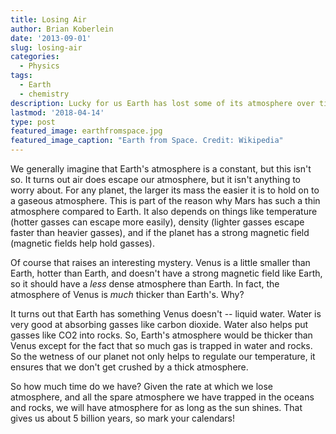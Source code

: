 ```yaml
---
title: Losing Air
author: Brian Koberlein
date: '2013-09-01'
slug: losing-air
categories:
  - Physics
tags:
  - Earth
  - chemistry
description: Lucky for us Earth has lost some of its atmosphere over time 
lastmod: '2018-04-14'
type: post
featured_image: earthfromspace.jpg
featured_image_caption: "Earth from Space. Credit: Wikipedia"
---
```


We generally imagine that Earth's atmosphere is a constant, but this isn't so. It turns out air does escape our atmosphere, but it isn't anything to worry about. For any planet, the larger its mass the easier it is to hold on to a gaseous atmosphere. This is part of the reason why Mars has such a thin atmosphere compared to Earth. It also depends on things like temperature (hotter gasses can escape more easily), density (lighter gasses escape faster than heavier gasses), and if the planet has a strong magnetic field (magnetic fields help hold gasses).

Of course that raises an interesting mystery. Venus is a little smaller than Earth, hotter than Earth, and doesn't have a strong magnetic field like Earth, so it should have a *less* dense atmosphere than Earth. In fact, the atmosphere of Venus is *much* thicker than Earth's. Why?

It turns out that Earth has something Venus doesn't -- liquid water. Water is very good at absorbing gasses like carbon dioxide. Water also helps put gasses like CO2 into rocks. So, Earth's atmosphere would be thicker than Venus except for the fact that so much gas is trapped in water and rocks. So the wetness of our planet not only helps to regulate our temperature, it ensures that we don't get crushed by a thick atmosphere.

So how much time do we have? Given the rate at which we lose atmosphere, and all the spare atmosphere we have trapped in the oceans and rocks, we will have atmosphere for as long as the sun shines. That gives us about 5 billion years, so mark your calendars!